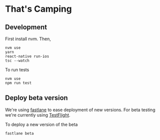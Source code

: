 # That's Camping

## Development

First install nvm. Then,

```
nvm use
yarn
react-native run-ios
tsc --watch
```

To run tests

```
nvm use
npm run test
```

## Deploy beta version

We're using [fastlane](https://fastlane.tools/) to ease deployment of new versions. For beta testing we're currently using [TestFlight](https://developer.apple.com/testflight/).

To deploy a new version of the beta

```
fastlane beta
```
